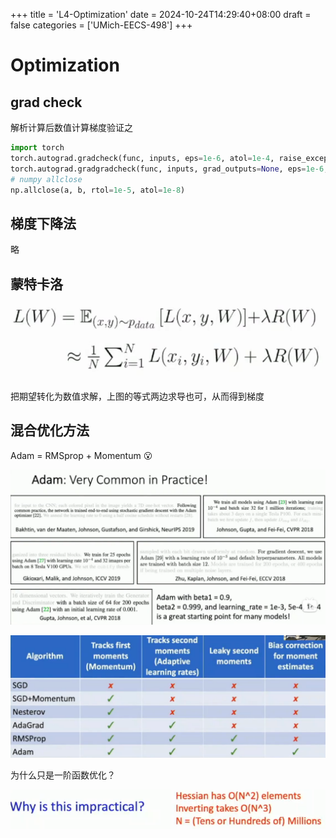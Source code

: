 +++
title = 'L4-Optimization'
date = 2024-10-24T14:29:40+08:00
draft = false
categories = ['UMich-EECS-498']
+++
# Optimization


## grad check
解析计算后数值计算梯度验证之

```python
import torch
torch.autograd.gradcheck(func, inputs, eps=1e-6, atol=1e-4, raise_exception=True)
torch.autograd.gradgradcheck(func, inputs, grad_outputs=None, eps=1e-6, atol=1e-4, raise_exception=True)
# numpy allclose
np.allclose(a, b, rtol=1e-5, atol=1e-8)
```
## 梯度下降法
略

## 蒙特卡洛
![alt text](image.png)

把期望转化为数值求解，上图的等式两边求导也可，从而得到梯度

## 混合优化方法

Adam = RMSprop + Momentum :open_mouth:

![alt text](image-1.png)

![alt text](image-2.png)

为什么只是一阶函数优化？

![alt text](image-3.png)

